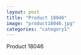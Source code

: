 ```yaml
---
layout: post
title: "Product 18046"
image: "product18046.jpg"
categories: "category1"
---
```

Product 18046
